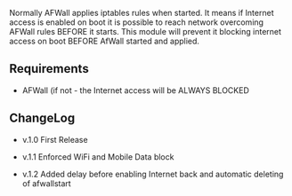 Normally AFWall applies iptables rules when started.
It means if Internet access is enabled on boot it is possible to reach network overcoming AFWall rules BEFORE it starts.
This module will prevent it blocking internet access on boot BEFORE AfWall started and applied.

## Requirements ##
- AFWall (if not - the Internet access will be ALWAYS BLOCKED


## ChangeLog ##
* v.1.0 First Release

* v.1.1 Enforced WiFi and Mobile Data block

* v.1.2 Added delay before enabling Internet back and automatic deleting of afwallstart

